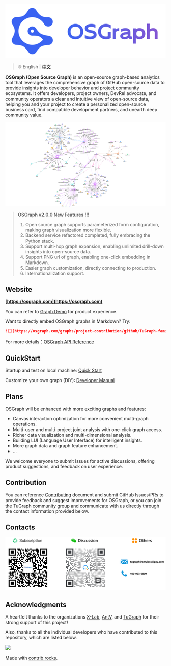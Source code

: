 ![](docs/img/logo.png)

> 🌐️ English | [中文](README-cn.md)

**OSGraph (Open Source Graph)** is an open-source graph-based analytics tool that leverages the comprehensive graph of GitHub open-source data to provide insights into developer behavior and project community ecosystems. It offers developers, project owners, DevRel advocate, and community operators a clear and intuitive view of open-source data, helping you and your project to create a personalized open-source business card, find compatible development partners, and unearth deep community value.

![](docs/img/graphs.png)

> **OSGraph v2.0.0 New Features !!!**
> 1. Open source graph supports parameterized form configuration, making graph visualization more flexible.
> 2. Backend service refactored completed, fully embracing the Python stack.
> 3. Support multi-hop graph expansion, enabling unlimited drill-down insights into open-source data.
> 4. Support PNG url of graph, enabling one-click embedding in Markdown.
> 5. Easier graph customization, directly connecting to production.
> 6. Internationalization support.

## Website

**[https://osgraph.com](https://osgraph.com)**

You can refer to [Graph Demo](docs/en-US/demo.md) for product experience.

Want to directly embed OSGraph graphs in Markdown? Try:

```markdown
![](https://osgraph.com/graphs/project-contribution/github/TuGraph-family/tugraph-db?lang=en-US)
```

For more details：[OSGraph API Reference](docs/en-US/api-reference.md)

## QuickStart

Startup and test on local machine: [Quick Start](docs/en-US/quick-start.md)

Customize your own graph (DIY): [Developer Manual](docs/en-US/developer-manual.md)

## Plans

OSGraph will be enhanced with more exciting graphs and features:

* Canvas interaction optimization for more convenient multi-graph operations.
* Multi-user and multi-project joint analysis with one-click graph access. 
* Richer data visualization and multi-dimensional analysis.
* Building LUI (Language User Interface) for intelligent insights.
* More graph data and graph feature enhancement.
* ...

We welcome everyone to submit Issues for active discussions, offering product suggestions, and feedback on user experience.

## Contribution

You can reference [Contributing](community/CONTRIBUTING.md) document and submit GitHub Issues/PRs to provide feedback and suggest improvements for OSGraph, or you can join the TuGraph community group and communicate with us directly through the contact information provided below.

## Contacts

![](docs/img/contacts-en.png)

## Acknowledgments

A heartfelt thanks to the organizations [X-Lab](https://github.com/X-lab2017?language=shell), [AntV](https://antv.antgroup.com/), and [TuGraph](https://www.tugraph.tech/) for their strong support of this project!

Also, thanks to all the individual developers who have contributed to this repository, which are listed below.

<a href="https://github.com/TuGraph-family/osgraph/graphs/contributors">
  <img src="https://contrib.rocks/image?repo=TuGraph-family/osgraph" />
</a>

Made with [contrib.rocks](https://contrib.rocks).